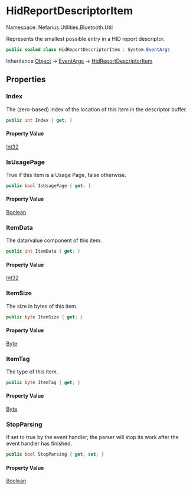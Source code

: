 # HidReportDescriptorItem

Namespace: Nefarius.Utilities.Bluetooth.Util

Represents the smallest possible entry in a HID report descriptor.

```csharp
public sealed class HidReportDescriptorItem : System.EventArgs
```

Inheritance [Object](https://docs.microsoft.com/en-us/dotnet/api/system.object) → [EventArgs](https://docs.microsoft.com/en-us/dotnet/api/system.eventargs) → [HidReportDescriptorItem](./nefarius.utilities.bluetooth.util.hidreportdescriptoritem.md)

## Properties

### <a id="properties-index"/>**Index**

The (zero-based) index of the location of this item in the descriptor buffer.

```csharp
public int Index { get; }
```

#### Property Value

[Int32](https://docs.microsoft.com/en-us/dotnet/api/system.int32)<br>

### <a id="properties-isusagepage"/>**IsUsagePage**

True if this item is a Usage Page, false otherwise.

```csharp
public bool IsUsagePage { get; }
```

#### Property Value

[Boolean](https://docs.microsoft.com/en-us/dotnet/api/system.boolean)<br>

### <a id="properties-itemdata"/>**ItemData**

The data/value component of this item.

```csharp
public int ItemData { get; }
```

#### Property Value

[Int32](https://docs.microsoft.com/en-us/dotnet/api/system.int32)<br>

### <a id="properties-itemsize"/>**ItemSize**

The size in bytes of this item.

```csharp
public byte ItemSize { get; }
```

#### Property Value

[Byte](https://docs.microsoft.com/en-us/dotnet/api/system.byte)<br>

### <a id="properties-itemtag"/>**ItemTag**

The type of this item.

```csharp
public byte ItemTag { get; }
```

#### Property Value

[Byte](https://docs.microsoft.com/en-us/dotnet/api/system.byte)<br>

### <a id="properties-stopparsing"/>**StopParsing**

If set to true by the event handler, the parser will stop its work after the event handler has finished.

```csharp
public bool StopParsing { get; set; }
```

#### Property Value

[Boolean](https://docs.microsoft.com/en-us/dotnet/api/system.boolean)<br>
